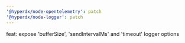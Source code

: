 ```yaml
---
'@hyperdx/node-opentelemetry': patch
'@hyperdx/node-logger': patch
---
```


feat: expose 'bufferSize', 'sendIntervalMs' and 'timeout' logger options
